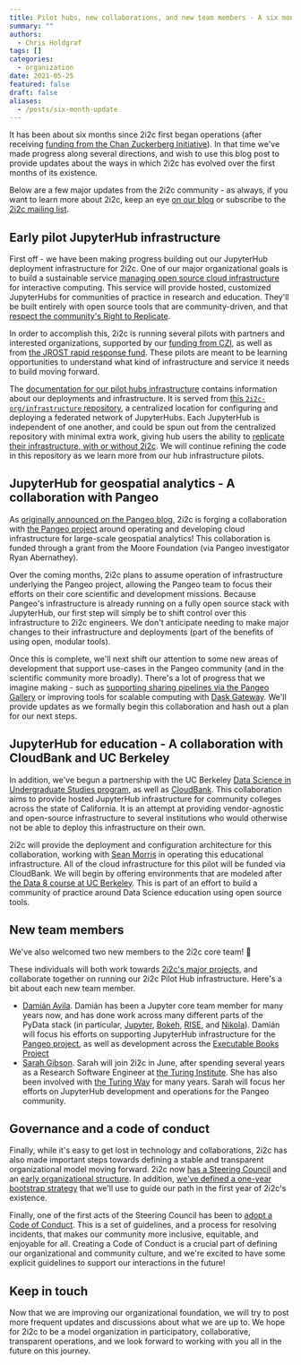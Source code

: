 ```yaml
---
title: Pilot hubs, new collaborations, and new team members - A six month update
summary: ""
authors:
  - Chris Holdgraf
tags: []
categories:
  - organization
date: 2021-05-25
featured: false
draft: false
aliases:
  - /posts/six-month-update
---
```


It has been about six months since 2i2c first began operations (after receiving [funding from the Chan Zuckerberg Initiative](../czi-core-support)).
In that time we've made progress along several directions, and wish to use this blog post to provide updates about the ways in which 2i2c has evolved over the first months of its existence.

Below are a few major updates from the 2i2c community - as always, if you want to learn more about 2i2c, keep an eye [on our blog](/posts) or subscribe to the [2i2c mailing list](/#contact).

## Early pilot JupyterHub infrastructure

First off - we have been making progress building out our JupyterHub deployment infrastructure for 2i2c.
One of our major organizational goals is to build a sustainable service [managing open source cloud infrastructure](/infrastructure) for interactive computing.
This service will provide hosted, customized JupyterHubs for communities of practice in research and education.
They'll be built entirely with open source tools that are community-driven, and that [respect the community's Right to Replicate](/right-to-replicate).

In order to accomplish this, 2i2c is running several pilots with partners and interested organizations, supported by our [funding from CZI](/blog/czi-core-support), as well as from [the JROST rapid response fund](https://investinopen.org/blog/jrost-rapid-response-fund-awardees/).
These pilots are meant to be learning opportunities to understand what kind of infrastructure and service it needs to build moving forward.

The [documentation for our pilot hubs infrastructure](https://infrastructure.2i2c.org/) contains information about our deployments and infrastructure.
It is served from [this `2i2c-org/infrastructure` repository](https://github.com/2i2c-org/infrastructure), a centralized location for configuring and deploying a federated network of JupyterHubs.
Each JupyterHub is independent of one another, and could be spun out from the centralized repository with minimal extra work, giving hub users the ability to [replicate their infrastructure, with or without 2i2c](/right-to-replicate).
We will continue refining the code in this repository as we learn more from our hub infrastructure pilots.

## JupyterHub for geospatial analytics - A collaboration with Pangeo

As [originally announced on the Pangeo blog](https://medium.com/pangeo/pangeo-2-0-2bedf099582d), 2i2c is forging a collaboration with [the Pangeo project](https://pangeo.io) around operating and developing cloud infrastructure for large-scale geospatial analytics!
This collaboration is funded through a grant from the Moore Foundation (via Pangeo investigator Ryan Abernathey).

Over the coming months, 2i2c plans to assume operation of infrastructure underlying the Pangeo project, allowing the Pangeo team to focus their efforts on their core scientific and development missions.
Because Pangeo's infrastructure is already running on a fully open source stack with JupyterHub, our first step will simply be to shift control over this infrastructure to 2i2c engineers.
We don't anticipate needing to make major changes to their infrastructure and deployments (part of the benefits of using open, modular tools).

Once this is complete, we'll next shift our attention to some new areas of development that support use-cases in the Pangeo community (and in the scientific community more broadly).
There's a lot of progress that we imagine making - such as [supporting sharing pipelines via the Pangeo Gallery](https://gallery.pangeo.io) or improving tools for scalable computing with [Dask Gateway](https://gateway.dask.org/).
We'll provide updates as we formally begin this collaboration and hash out a plan for our next steps.

## JupyterHub for education - A collaboration with CloudBank and UC Berkeley

In addition, we've begun a partnership with the UC Berkeley [Data Science in Undergraduate Studies program](https://data.berkeley.edu/academics/undergraduate-programs), as well as [CloudBank](http://cloudbank.org/).
This collaboration aims to provide hosted JupyterHub infrastructure for community colleges across the state of California.
It is an attempt at providing vendor-agnostic and open-source infrastructure to several institutions who would otherwise not be able to deploy this infrastructure on their own.

2i2c will provide the deployment and configuration architecture for this collaboration, working with [Sean Morris](https://www.linkedin.com/in/sean-morris-5847aa2b) in operating this educational infrastructure.
All of the cloud infrastructure for this pilot will be funded via CloudBank.
We will begin by offering environments that are modeled after [the Data 8 course at UC Berkeley](http://data8.org).
This is part of an effort to build a community of practice around Data Science education using open source tools.

## New team members

We've also welcomed two new members to the 2i2c core team! 🎉

These individuals will both work towards [2i2c's major projects](/projects), and collaborate together on running our 2i2c Pilot Hub infrastructure.
Here's a bit about each new team member.

- [Damián Avila](https://github.com/damianavila). Damián has been a Jupyter core team member for many years now, and has done work across many different parts of the PyData stack (in particular, [Jupyter](https://jupyter.org), [Bokeh](http://bokeh.org/), [RISE](https://rise.readthedocs.io/), and [Nikola](https://getnikola.com/)). Damián will focus his efforts on supporting JupyterHub infrastructure for the [Pangeo project](https://pangeo.io), as well as development across the [Executable Books Project](https://executablebooks.org)
- [Sarah Gibson](https://github.com/sgibson91). Sarah will join 2i2c in June, after spending several years as a Research Software Engineer at [the Turing Institute](https://www.turing.ac.uk/). She has also been involved with [the Turing Way](https://the-turing-way.netlify.app/welcome) for many years. Sarah will focus her efforts on JupyterHub development and operations for the Pangeo community.

## Governance and a code of conduct

Finally, while it's easy to get lost in technology and collaborations, 2i2c has also made important steps towards defining a stable and transparent organizational model moving forward.
2i2c now [has a Steering Council](https://compass.2i2c.org/about/structure.html#steering-council) and an [early organizational structure](https://compass.2i2c.org/about/structure.html).
In addition, [we've defined a one-year bootstrap strategy](https://compass.2i2c.org/organization/strategy.html) that we'll use to guide our path in the first year of 2i2c's existence.

Finally, one of the first acts of the Steering Council has been to [adopt a Code of Conduct](https://compass.2i2c.org/code-of-conduct/index.html).
This is a set of guidelines, and a process for resolving incidents, that makes our community more inclusive, equitable, and enjoyable for all.
Creating a Code of Conduct is a crucial part of defining our organizational and community culture, and we're excited to have some explicit guidelines to support our interactions in the future!

## Keep in touch

Now that we are improving our organizational foundation, we will try to post more frequent updates and discussions about what we are up to.
We hope for 2i2c to be a model organization in participatory, collaborative, transparent operations, and we look forward to working with you all in the future on this journey.
